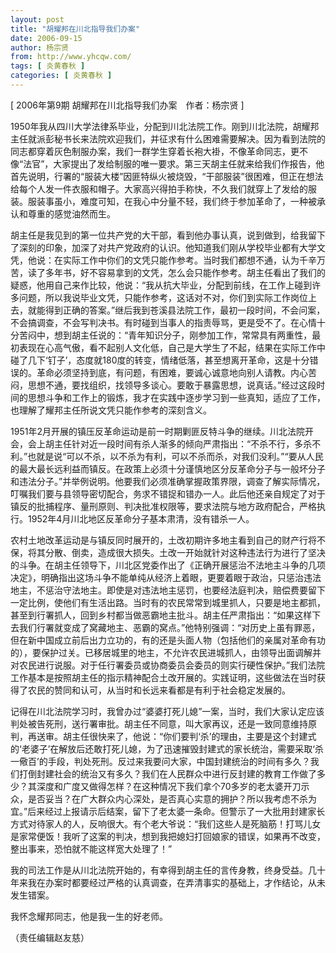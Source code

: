 ```yaml
---
layout: post
title: "胡耀邦在川北指导我们办案"
date: 2006-09-15
author: 杨宗贤
from: http://www.yhcqw.com/
tags: [ 炎黄春秋 ]
categories: [ 炎黄春秋 ]
---
```



[ 2006年第9期 胡耀邦在川北指导我们办案　作者：杨宗贤 ]


1950年我从四川大学法律系毕业，分配到川北法院工作。刚到川北法院，胡耀邦主任就派彭秘书长来法院欢迎我们，并征求有什么困难需要解决。因为看到法院的同志都穿着灰色制服办案，我们一群学生穿着长袍大褂，不像革命同志，更不像“法官”，大家提出了发给制服的唯一要求。第三天胡主任就来给我们作报告，他首先说明，行署的“服装大楼”因匪特纵火被烧毁，“干部服装”很困难，但正在想法给每个人发一件衣服和帽子。大家高兴得拍手称快，不久我们就穿上了发给的服装。服装事虽小，难度可知，在我心中分量不轻，我们终于参加革命了，一种被承认和尊重的感觉油然而生。


胡主任是我见到的第一位共产党的大干部，看到他办事认真，说到做到，给我留下了深刻的印象，加深了对共产党政府的认识。他知道我们刚从学校毕业都有大学文凭，他说：在实际工作中你们的文凭只能作参考。当时我们都想不通，认为千辛万苦，读了多年书，好不容易拿到的文凭，怎么会只能作参考。胡主任看出了我们的疑惑，他用自己来作比较，他说：“我从抗大毕业，分配到前线，在工作上碰到许多问题，所以我说毕业文凭，只能作参考，这话对不对，你们到实际工作岗位上去，就能得到正确的答案。”继后我到苍溪县法院工作，最初一段时间，不会问案，不会搞调查，不会写判决书。有时碰到当事人的指责辱骂，更是受不了。在心情十分苦闷中，想到胡主任说的：“青年知识分子，刚参加工作，常常具有两重性，最初表现在心高气傲，看不起别人文化低，自己是大学生了不起，结果在实际工作中碰了几下‘钉子’，态度就180度的转变，情绪低落，甚至想离开革命，这是十分错误的。革命必须坚持到底，有问题，有困难，要诚心诚意地向别人请教。内心苦闷，思想不通，要找组织，找领导多谈心。要敢于暴露思想，说真话。”经过这段时间的思想斗争和工作上的锻炼，我才在实践中逐步学习到一些真知，适应了工作，也理解了耀邦主任所说文凭只能作参考的深刻含义。


1951年2月开展的镇压反革命运动是前一时期剿匪反特斗争的继续。川北法院开会，会上胡主任针对近一段时间有杀人渐多的倾向严肃指出：“不杀不行，多杀不利。”也就是说“可以不杀，以不杀为有利，可以不杀而杀，对我们没利。”“要从人民的最大最长远利益而镇反。在政策上必须十分谨慎地区分反革命分子与一般坏分子和违法分子。”并举例说明。他要我们必须准确掌握政策界限，调查了解实际情况，叮嘱我们要与县领导密切配合，务求不错捉和错办一人。此后他还亲自规定了对于镇反的批捕程序、量刑原则、判决批准权限等，要求法院与地方政府配合，严格执行。1952年4月川北地区反革命分子基本肃清，没有错杀一人。


农村土地改革运动是与镇反同时展开的，土改初期许多地主看到自己的财产行将不保，将其分散、倒卖，造成很大损失。土改一开始就针对这种违法行为进行了坚决的斗争。在胡主任领导下，川北区党委作出了《正确开展惩治不法地主斗争的几项决定》，明确指出这场斗争不能单纯从经济上着眼，更要着眼于政治，只惩治违法地主，不惩治守法地主。即使是对违法地主惩罚，也要经法庭判决，赔偿费要留下一定比例，使他们有生活出路。当时有的农民常常到城里抓人，只要是地主都抓，甚至到行署抓人，回到乡村都当做恶霸地主批斗。胡主任严肃指出：“如果这样下去我们行署就变成了窝藏地主、恶霸的窝点。”他特别强调：“对历史上虽有罪恶，但在新中国成立前后出力立功的，有的还是头面人物（包括他们的亲属对革命有功的），要保护过关。已移居城里的地主，不允许农民进城抓人，由领导出面调解并对农民进行说服。对于任行署委员或协商委员会委员的则实行硬性保护。”我们法院工作基本是按照胡主任的指示精神配合土改开展的。实践证明，这些做法在当时获得了农民的赞同和认可，从当时和长远来看都是有利于社会稳定发展的。


记得在川北法院学习时，我曾办过“婆婆打死儿媳”一案，当时，我们大家认定应该判处被告死刑，送行署审批。胡主任不同意，叫大家再议，还是一致同意维持原判，再送审。胡主任很快来了，他说：“你们要判‘杀’的理由，主要是这个封建式的‘老婆子’在解放后还敢打死儿媳，为了迅速摧毁封建式的家长统治，需要采取‘杀一儆百’的手段，判处死刑。反过来我要问大家，中国封建统治的时间有多久？我们打倒封建社会的统治又有多久？我们在人民群众中进行反封建的教育工作做了多少？其深度和广度又做得怎样？在这种情况下我们拿个70多岁的老太婆开刀示众，是否妥当？在广大群众内心深处，是否真心实意的拥护？所以我考虑不杀为宜。”后来经过上报请示后结案，留下了老太婆一条命。但警示了一大批用封建家长方式对待家人的人，反响很大。有个老大爷说：“我们这些人是死脑筋！打骂儿女是家常便饭！我听了这案的判决，想到我把媳妇打回娘家的错误，如果再不改变，整出事来，恐怕就不能这样宽大处理了！”

我的司法工作是从川北法院开始的，有幸得到胡主任的言传身教，终身受益。几十年来我在办案时都要经过严格的认真调查，在弄清事实的基础上，才作结论，从未发生错案。

我怀念耀邦同志，他是我一生的好老师。

（责任编辑赵友慈）


